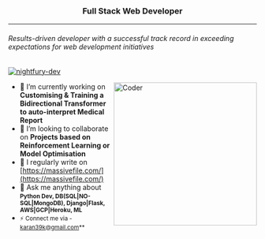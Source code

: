<h3 align="center">Full Stack Web Developer</h3> 

--- 
<h6>Results-driven developer with a successful track record in exceeding expectations for web development initiatives</h6>
<a href="https://github.com/nightfury-dev" target="_blank"><p align="left"> <img src="https://komarev.com/ghpvc/?username=karan39k&label=Profile%20views&color=129e00&style=plastic" alt="nightfury-dev" /> </p> 
<img align="right" alt="Coder" width="290" src="https://github.com/nightfury-dev/nightfury-dev/blob/master/coder.png?raw=true"> </a>

- 🔭 I’m currently working on **Customising & Training a Bidirectional Transformer to auto-interpret Medical Report** 
- 👯 I’m looking to collaborate on **Projects based on Reinforcement Learning or Model Optimisation** 
- 📝 I regularly write on [https://massivefile.com/](https://massivefile.com/) 
- 💬 Ask me anything about <small>**Python Dev, DB(SQL|NO-SQL|MongoDB), Django|Flask, AWS|GCP|Heroku, ML**
- ⚡ Connect me via - karan39k@gmail.com** 
  </small>
